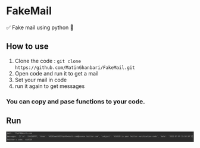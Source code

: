 # FakeMail

✅ Fake mail using python 🐍

## How to use

1. Clone the code : `git clone https://github.com/MatinGhanbari/FakeMail.git`
2. Open code and run it to get a mail
3. Set your mail in code
4. run it again to get messages

### **You can copy and pase functions to your code.**

## Run

![img.png](img.png)
